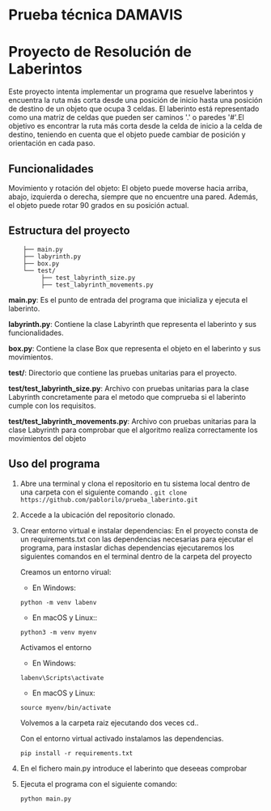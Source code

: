 # Prueba técnica DAMAVIS
# Proyecto de Resolución de Laberintos

Este proyecto intenta implementar un programa que resuelve laberintos y encuentra la ruta más corta desde una posición de inicio hasta una posición de destino de un objeto que ocupa 3 celdas. El laberinto está representado como una matriz de celdas que pueden ser caminos '.' o paredes '#'.El objetivo es encontrar la ruta más corta desde la celda de inicio a la celda de destino, teniendo en cuenta que el objeto puede cambiar de posición y orientación en cada paso.

## Funcionalidades

Movimiento y rotación del objeto: El objeto puede moverse hacia arriba, abajo, izquierda o derecha, siempre que no encuentre una pared. Además, el objeto puede rotar 90 grados en su posición actual.

## Estructura del proyecto

```laberinto/
    ├── main.py
    ├── labyrinth.py
    ├── box.py
    └── test/
         ├── test_labyrinth_size.py
         ├── test_labyrinth_movements.py
```

**main.py**: Es el punto de entrada del programa que inicializa y ejecuta el laberinto.

**labyrinth.py**: Contiene la clase Labyrinth que representa el laberinto y sus funcionalidades.

**box.py**: Contiene la clase Box que representa el objeto en el laberinto y sus movimientos.

**test/**: Directorio que contiene las pruebas unitarias para el proyecto.

**test/test_labyrinth_size.py**: Archivo con pruebas unitarias para la clase Labyrinth concretamente para el metodo que comprueba si el laberinto 
cumple con los requisitos.

**test/test_labyrinth_movements.py**: Archivo con pruebas unitarias para la clase Labyrinth para comprobar que el algoritmo realiza correctamente los movimientos del objeto

## Uso del programa

1. Abre una terminal y clona el repositorio en tu sistema local dentro de una carpeta con el siguiente comando .
    ```git clone https://github.com/pablorilo/prueba_laberinto.git```
2.  Accede a la ubicación del repositorio clonado.
3. Crear entorno virtual e instalar dependencias: 
    En el proyecto consta  de un requirements.txt con las dependencias necesarias para ejecutar el programa, para instaslar dichas dependencias ejecutaremos los siguientes comandos en el terminal dentro de la carpeta del proyecto

    Creamos un entorno virual:
    * En Windows:

    ```python -m venv labenv```

    * En macOS y Linux::

    ```python3 -m venv myenv```

    Activamos el entorno 
    * En Windows:

    ```labenv\Scripts\activate```

    * En macOS y Linux:

    ```source myenv/bin/activate```

    Volvemos a la carpeta raiz ejecutando dos veces cd..

    Con el entorno virtual activado instalamos las dependencias.

    ```pip install -r requirements.txt```
       

4. En el fichero main.py introduce el laberinto que deseeas comprobar
5. Ejecuta el programa con el siguiente comando:

    ```python main.py```



